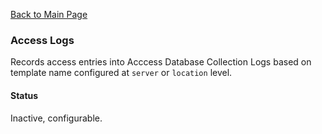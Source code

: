 [Back to Main Page](https://github.com/SorinGFS/access-proxy#configuration)

### Access Logs

Records access entries into Acccess Database Collection Logs based on template name configured at `server` or `location` level. 

#### Status

Inactive, configurable.